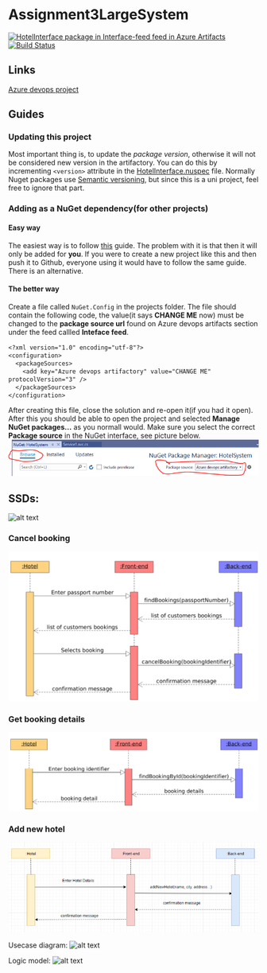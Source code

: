 # Assignment3LargeSystem 
[![HotelInterface package in Interface-feed feed in Azure Artifacts](https://feeds.dev.azure.com/cph-gm/_apis/public/Packaging/Feeds/00f28315-07cd-4904-bb81-bcbe1fda6296/Packages/3fc18ddb-6b4c-415e-a6ad-a362e360e07f/Badge)](https://dev.azure.com/cph-gm/HotelSystem/_packaging?_a=package&feed=00f28315-07cd-4904-bb81-bcbe1fda6296&package=3fc18ddb-6b4c-415e-a6ad-a362e360e07f&preferRelease=true) [![Build Status](https://dev.azure.com/cph-gm/HotelSystem/_apis/build/status/large-systems.interface?branchName=master)](https://dev.azure.com/cph-gm/HotelSystem/_build/latest?definitionId=4&branchName=master)

## Links

  [Azure devops project](https://dev.azure.com/cph-gm/HotelSystem)

## Guides

### Updating this project

Most important thing is, to update the _package version_, otherwise it will not be considered new version in the artifactory. You can do this by incrementing `<version>` attribute in the [HotelInterface.nuspec](HotelInterface.nuspec) file. Normally Nuget packages use [Semantic versioning](https://semver.org/), but since this is a uni project, feel free to ignore that part.

### Adding as a NuGet dependency(for other projects)

#### Easy way 

The easiest way is to follow [this](https://docs.microsoft.com/en-us/azure/devops/artifacts/nuget/consume?view=azure-devops) guide. The problem with it is that then it will only be added for **you**. If you were to create a new project like this and then push it to Github, everyone using it would have to follow the same guide. There is an alternative.

#### The better way

Create a file called `NuGet.Config` in the projects folder. The file should contain  the following code, the value(it says **CHANGE ME** now) must be changed to the **package source url** found on Azure devops artifacts section under the feed callled **Inteface feed**.
```
<?xml version="1.0" encoding="utf-8"?>
<configuration>
  <packageSources>
    <add key="Azure devops artifactory" value="CHANGE ME" protocolVersion="3" />
  </packageSources>
</configuration>
```

After creating this file, close the solution and re-open it(if you had it open). After this you should be able to open the project and selected **Manage NuGet packages...** as you normall would. Make sure you select the correct **Package source** in the NuGet interface, see picture below.
![example of a custom package source for NuGet](docs/nuget_custom_source_example.PNG)

## SSDs: 
![alt text][logo]

[logo]: https://github.com/large-systems/Assignment3LargeSystem/blob/master/SSD_MakeBooking.jpg "SDDs we have created based on our use cases"

### Cancel booking
![ssd cancel booking](ssd_cancel_booking.png)

### Get booking details
![ssd get booking details](ssd_get_booking_details.png)

### Add new hotel
![ssd add new hotel](ssd_add_hotel.png)


Usecase diagram: 
![alt text](https://github.com/large-systems/Assignment3LargeSystem/blob/master/use_case_diagram.jpg "Diagram on our use cases")


Logic model: 
![alt text](https://github.com/large-systems/Assignment3LargeSystem/blob/master/LogicModel.jpg "Logic model on our hotel system")